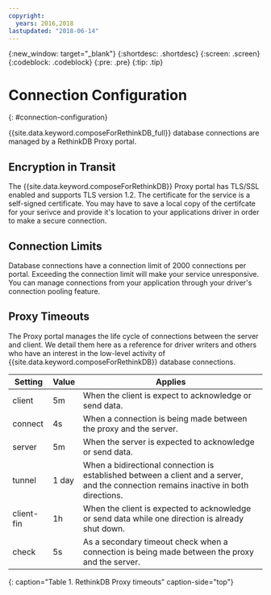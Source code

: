 ```yaml
---
copyright:
  years: 2016,2018
lastupdated: "2018-06-14"
---
```


{:new_window: target="_blank"}
{:shortdesc: .shortdesc}
{:screen: .screen}
{:codeblock: .codeblock}
{:pre: .pre}
{:tip: .tip}

# Connection Configuration
{: #connection-configuration}

{{site.data.keyword.composeForRethinkDB_full}} database connections are managed by a RethinkDB Proxy portal.

## Encryption in Transit

The {{site.data.keyword.composeForRethinkDB}} Proxy portal has TLS/SSL enabled and supports TLS version 1.2. The certificate for the service is a self-signed certificate. You may have to save a local copy of the certifcate for your serivce and provide it's location to your applications driver in order to make a secure connection.

## Connection Limits

Database connections have a connection limit of 2000 connections per portal. Exceeding the connection limit will make your service unresponsive. You can manage connections from your application through your driver's connection pooling feature.

## Proxy Timeouts

The Proxy portal manages the life cycle of connections between the server and client. We detail them here as a reference for driver writers and others who have an interest in the low-level activity of {{site.data.keyword.composeForRethinkDB}} database connections.

Setting | Value | Applies
----------|-----------|-----------
client | 5m | When the client is expect to acknowledge or send data.
connect | 4s | When a connection is being made between the proxy and the server.
server | 5m | When the server is expected to acknowledge or send data.
tunnel | 1 day | When a bidirectional connection is established between a client and a server, and the connection remains inactive in both directions.
client-fin | 1h | When the client is expected to acknowledge or send data while one direction is already shut down.
check | 5s | As a secondary timeout check when a connection is being made between the proxy and the server.
{: caption="Table 1. RethinkDB Proxy timeouts" caption-side="top"}
